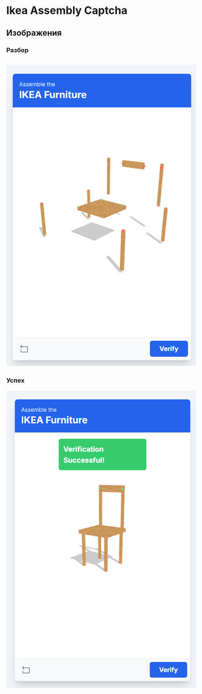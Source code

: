 # Ikea Assembly Captcha

## Изображения

### Разбор
![Разбор](./public/image-1.png)
---
### Успех
![Успех](./public/image.png)
